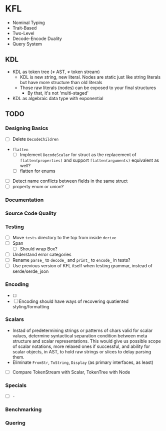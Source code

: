 # KFL

- Nominal Typing
- Trait-Based
- Two-Level
- Decode-Encode Duality
- Query System

## KDL

- KDL as token tree (≠ AST, ≠ token stream)
  - KDL is new string, new literal. Nodes are static just like string literals but have more structure than old literals
  - Those raw literals (nodes) can be exposed to your final structures
    - By that, it's not 'multi-staged'
- KDL as algebraic data type with exponential

## TODO

### Designing Basics

- [ ] Delete `DecodeChildren`
- `flatten`
  - [ ] Implement `DecodeScalar` for struct as the replacement of `flatten(properties)` and support `flatten(arguments)` equivalent as well?
  - [ ] flatten for enums
- [ ] Detect name conflicts between fields in the same struct
- [ ] property enum or union?

### Documentation

### Source Code Quality

### Testing

- [ ] Move `tests` directory to the top from inside `derive`
- [ ] Span
  - [ ] Should wrap Box<str>?
- [ ] Understand error categories
- [ ] Rename `parse_` to `decode_` and `print_` to `encode_` in tests?
- [ ] Use previous version of KFL itself when testing grammar, instead of serde/serde_json

### Encoding

- [ ] 
- [ ] Encoding should have ways of recovering quatiented styling/formatting

### Scalars

- Instad of predetermining strings or patterns of chars valid for scalar values, determine syntactical separation condition between meta structure and scalar representations. This would give us possible scope of scalar notations, more relaxed ones if successful, and ability for scalar objects, in AST, to hold raw strings or slices to delay parsing them.
- Eliminate `FromStr`, `ToString`, `Display` (as primary interfaces, as least)
- [ ] Compare TokenStream with Scalar, TokenTree with Node

### Specials

- [ ] `-`

### Benchmarking

### Quering
